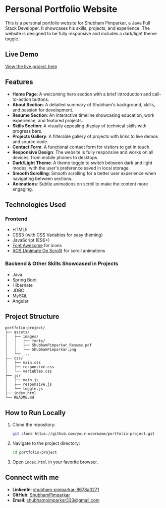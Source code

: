 # Personal Portfolio Website

This is a personal portfolio website for Shubham Pimparkar, a Java Full Stack Developer. It showcases his skills, projects, and experience. The website is designed to be fully responsive and includes a dark/light theme toggle.

## Live Demo

[View the live project here](https://shubhampimparkar.netlify.app/)

## Features

- **Home Page**: A welcoming hero section with a brief introduction and call-to-action buttons.
- **About Section**: A detailed summary of Shubham's background, skills, and passion for development.
- **Resume Section**: An interactive timeline showcasing education, work experience, and featured projects.
- **Skills Section**: A visually appealing display of technical skills with progress bars.
- **Projects Gallery**: A filterable gallery of projects with links to live demos and source code.
- **Contact Form**: A functional contact form for visitors to get in touch.
- **Responsive Design**: The website is fully responsive and works on all devices, from mobile phones to desktops.
- **Dark/Light Theme**: A theme toggle to switch between dark and light modes, with the user's preference saved in local storage.
- **Smooth Scrolling**: Smooth scrolling for a better user experience when navigating between sections.
- **Animations**: Subtle animations on scroll to make the content more engaging.

## Technologies Used

### Frontend

- HTML5
- CSS3 (with CSS Variables for easy theming)
- JavaScript (ES6+)
- [Font Awesome](https://fontawesome.com/) for icons
- [AOS (Animate On Scroll)](https://michalsnik.github.io/aos/) for scroll animations

### Backend & Other Skills Showcased in Projects

- Java
- Spring Boot
- Hibernate
- JDBC
- MySQL
- Angular

## Project Structure

```
portfolio-project/
├── assets/
│   ├── images/
│   │   ├── fonts/
│   │   ├── ShubhamPimparkar_Resume.pdf
│   │   └── ShubhamPimparkar.png
│   └── ...
├── css/
│   ├── main.css
│   ├── responsive.css
│   └── variables.css
├── js/
│   ├── main.js
│   ├── responsive.js
│   └── toggle.js
├── index.html
└── README.md
```

## How to Run Locally

1.  Clone the repository:
    ```sh
    git clone https://github.com/your-username/portfolio-project.git
    ```
2.  Navigate to the project directory:
    ```sh
    cd portfolio-project
    ```
3.  Open `index.html` in your favorite browser.

## Connect with me

- **LinkedIn**: [shubham-pimparkar-8678a3271](httpss://linkedin.com/in/shubham-pimparkar-8678a3271/)
- **GitHub**: [ShubhamPimparkar](https://github.com/ShubhamPimparkar)
- **Email**: [shubhampimparkar333@gmail.com](mailto:shubhampimparkar333@gmail.com)
